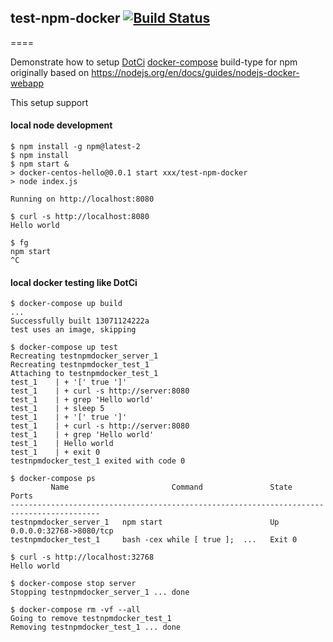## test-npm-docker [![Build Status](https://xxx/job/DotCi/job/test-npm-docker/badge/icon)](https://xxx/job/DotCi/job/test-npm-docker/)
====

Demonstrate how to setup [DotCi](http://groupon.github.io/DotCi/user-guide/DockerCompose/) [docker-compose](https://docs.docker.com/compose/) build-type for npm originally based on https://nodejs.org/en/docs/guides/nodejs-docker-webapp

This setup support 

#### local node development
```
$ npm install -g npm@latest-2
$ npm install
$ npm start &
> docker-centos-hello@0.0.1 start xxx/test-npm-docker
> node index.js

Running on http://localhost:8080

$ curl -s http://localhost:8080
Hello world

$ fg
npm start
^C
```

#### local docker testing like DotCi
```
$ docker-compose up build
...
Successfully built 13071124222a
test uses an image, skipping

$ docker-compose up test
Recreating testnpmdocker_server_1
Recreating testnpmdocker_test_1
Attaching to testnpmdocker_test_1
test_1    | + '[' true ']'
test_1    | + curl -s http://server:8080
test_1    | + grep 'Hello world'
test_1    | + sleep 5
test_1    | + '[' true ']'
test_1    | + curl -s http://server:8080
test_1    | + grep 'Hello world'
test_1    | Hello world
test_1    | + exit 0
testnpmdocker_test_1 exited with code 0

$ docker-compose ps
         Name                       Command               State             Ports
------------------------------------------------------------------------------------------
testnpmdocker_server_1   npm start                        Up       0.0.0.0:32768->8080/tcp
testnpmdocker_test_1     bash -cex while [ true ];  ...   Exit 0

$ curl -s http://localhost:32768
Hello world

$ docker-compose stop server
Stopping testnpmdocker_server_1 ... done

$ docker-compose rm -vf --all
Going to remove testnpmdocker_test_1
Removing testnpmdocker_test_1 ... done
```
